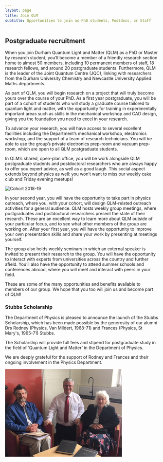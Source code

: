 ```yaml
---
layout: page
title: Join QLM
subtitle: Opportunities to join as PhD students, Postdocs, or Staff
---
```

## Postgraduate recruitment

When you join Durham Quantum Light and Matter (QLM) as a PhD or Master by research student, you’ll become a member of a friendly research section home to almost 50 members, including 10 permanent members of staff, 18 research fellows, and around 20 postgraduate students. Furthermore, QLM is the leader of the Joint Quantum Centre (JQC), linking with researchers from the Durham University Chemistry and Newcastle University Applied Maths departments.

As part of QLM, you will begin research on a project that will truly become yours over the course of your PhD. As a first year postgraduate, you will be part of a cohort of students who will study a graduate course tailored to quantum light and matter, with the opportunity for training in experimentally important areas such as skills in the mechanical workshop and CAD design, giving you the foundation you need to excel in your research.

To advance your research, you will have access to several excellent facilities including the Department’s mechanical workshop, electronics workshop, and the support of a team of research technicians. You will be able to use the group’s private electronics prep-room and vacuum prep-room, which are open to all QLM postgraduate students.

In QLM’s shared, open-plan office, you will be work alongside QLM postgraduate students and postdoctoral researchers who are always happy to offer you expert advice, as well as a good laugh. This social aspect extends beyond physics as well: you won’t want to miss our weekly cake club and Friday evening meetups!

<img src="./img/cohort.jpg.jpg" alt="Cohort 2018-19">

In your second year, you will have the opportunity to take part in physics outreach, where you, with your cohort, will design QLM-related outreach activities for a general audience. QLM hosts weekly group meetings, where postgraduates and postdoctoral researchers present the state of their research. These are an excellent way to learn more about QLM outside of your particular focus, and to see what other members of the group are working on. After your first year, you will have the opportunity to improve your own presentation skills and share your work by presenting at meetings yourself.

The group also holds weekly seminars in which an external speaker is invited to present their research to the group. You will have the opportunity to interact with experts from universities across the country and further afield. You’ll also have the opportunity to attend summer schools and conferences abroad, where you will meet and interact with peers in your field.

These are some of the many opportunities and benefits available to members of our group. We hope that you too will join us and become part of QLM!


### Stubbs Scholarship

The Department of Physics is pleased to announce the launch of the Stubbs Scholarship, which has been made possible by the generosity of our alumni Drs Rodney (Physics, Van Mildert, 1968-71) and Frances (Physics, St Mary's, 1965-71) Stubbs.

The Scholarship will provide full fees and stipend for postgraduate study in the field of ‘Quantum Light and Matter’ in the Department of Physics.

We are deeply grateful for the support of Rodney and Frances and their ongoing involvement in the Physics Department.

<img src="./img/StubbsScholarship.jpg" alt="Cohort 2018-19">

